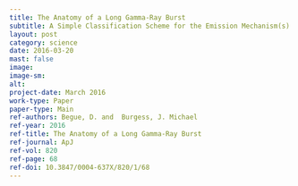 ```yaml
---
title: The Anatomy of a Long Gamma-Ray Burst
subtitle: A Simple Classification Scheme for the Emission Mechanism(s)
layout: post
category: science
date: 2016-03-20
mast: false
image: 
image-sm: 
alt: 
project-date: March 2016
work-type: Paper
paper-type: Main
ref-authors: Begue, D. and  Burgess, J. Michael
ref-year: 2016
ref-title: The Anatomy of a Long Gamma-Ray Burst
ref-journal: ApJ
ref-vol: 820
ref-page: 68
ref-doi: 10.3847/0004-637X/820/1/68
---
```


